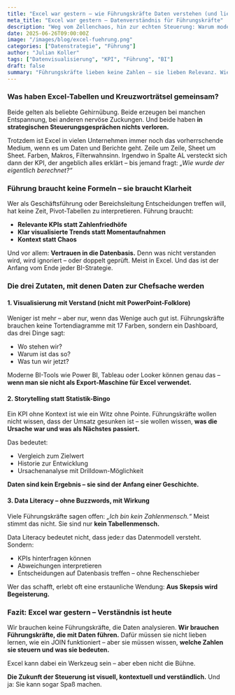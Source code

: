 ```yaml
---
title: "Excel war gestern – wie Führungskräfte Daten verstehen (und lieben lernen)"
meta_title: "Excel war gestern – Datenverständnis für Führungskräfte"
description: "Weg vom Zellenchaos, hin zur echten Steuerung: Warum moderne Datenvisualisierung, Storytelling und KPI-Fokus aus Führungskräften datengetriebene Entscheider machen."
date: 2025-06-26T09:00:00Z
image: "/images/blog/excel-fuehrung.png"
categories: ["Datenstrategie", "Führung"]
author: "Julian Koller"
tags: ["Datenvisualisierung", "KPI", "Führung", "BI"]
draft: false
summary: "Führungskräfte lieben keine Zahlen – sie lieben Relevanz. Wie man Daten so aufbereitet, dass sie verstanden, genutzt und sogar geschätzt werden – auch ohne Pivot-Tabellen."
---
```


### Was haben Excel-Tabellen und Kreuzworträtsel gemeinsam?

Beide gelten als beliebte Gehirnübung. Beide erzeugen bei manchen Entspannung, bei anderen nervöse Zuckungen. Und beide haben **in strategischen Steuerungsgesprächen nichts verloren.**

Trotzdem ist Excel in vielen Unternehmen immer noch das vorherrschende Medium, wenn es um Daten und Berichte geht. Zeile um Zeile, Sheet um Sheet. Farben, Makros, Filterwahnsinn. Irgendwo in Spalte AL versteckt sich dann der KPI, der angeblich alles erklärt – bis jemand fragt: *„Wie wurde der eigentlich berechnet?“*

### Führung braucht keine Formeln – sie braucht Klarheit

Wer als Geschäftsführung oder Bereichsleitung Entscheidungen treffen will, hat keine Zeit, Pivot-Tabellen zu interpretieren. Führung braucht:

* **Relevante KPIs statt Zahlenfriedhöfe**
* **Klar visualisierte Trends statt Momentaufnahmen**
* **Kontext statt Chaos**

Und vor allem: **Vertrauen in die Datenbasis.** Denn was nicht verstanden wird, wird ignoriert – oder doppelt geprüft. Meist in Excel. Und das ist der Anfang vom Ende jeder BI-Strategie.

### Die drei Zutaten, mit denen Daten zur Chefsache werden

#### 1. **Visualisierung mit Verstand (nicht mit PowerPoint-Folklore)**

Weniger ist mehr – aber nur, wenn das Wenige auch gut ist. Führungskräfte brauchen keine Tortendiagramme mit 17 Farben, sondern ein Dashboard, das drei Dinge sagt:

* Wo stehen wir?
* Warum ist das so?
* Was tun wir jetzt?

Moderne BI-Tools wie Power BI, Tableau oder Looker können genau das – **wenn man sie nicht als Export-Maschine für Excel verwendet.**

#### 2. **Storytelling statt Statistik-Bingo**

Ein KPI ohne Kontext ist wie ein Witz ohne Pointe. Führungskräfte wollen nicht wissen, dass der Umsatz gesunken ist – sie wollen wissen, **was die Ursache war und was als Nächstes passiert.**

Das bedeutet:

* Vergleich zum Zielwert
* Historie zur Entwicklung
* Ursachenanalyse mit Drilldown-Möglichkeit

**Daten sind kein Ergebnis – sie sind der Anfang einer Geschichte.**

#### 3. **Data Literacy – ohne Buzzwords, mit Wirkung**

Viele Führungskräfte sagen offen: *„Ich bin kein Zahlenmensch.“* Meist stimmt das nicht. Sie sind nur **kein Tabellenmensch.**

Data Literacy bedeutet nicht, dass jede:r das Datenmodell versteht. Sondern:

* KPIs hinterfragen können
* Abweichungen interpretieren
* Entscheidungen auf Datenbasis treffen – ohne Rechenschieber

Wer das schafft, erlebt oft eine erstaunliche Wendung: **Aus Skepsis wird Begeisterung.**

### Fazit: Excel war gestern – Verständnis ist heute

Wir brauchen keine Führungskräfte, die Daten analysieren. **Wir brauchen Führungskräfte, die mit Daten führen.** Dafür müssen sie nicht lieben lernen, wie ein JOIN funktioniert – aber sie müssen wissen, **welche Zahlen sie steuern und was sie bedeuten.**

Excel kann dabei ein Werkzeug sein – aber eben nicht die Bühne.

**Die Zukunft der Steuerung ist visuell, kontextuell und verständlich.** Und ja: Sie kann sogar Spaß machen.
